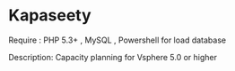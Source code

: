 Kapaseety
=========
Require : PHP 5.3+ , MySQL , Powershell for load database

Description:
Capacity planning for Vsphere 5.0 or higher
